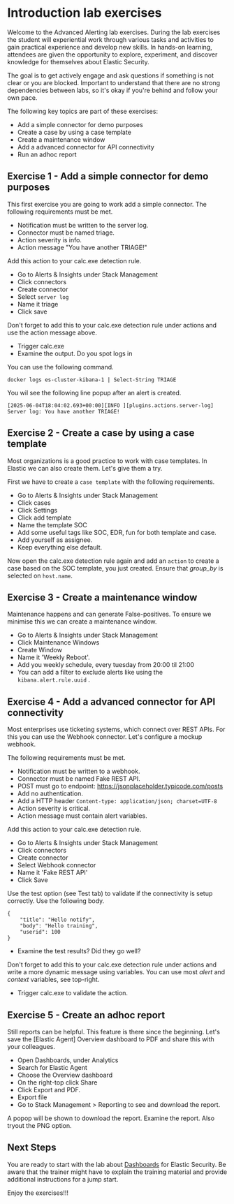 # Introduction lab exercises

Welcome to the Advanced Alerting lab exercises. During the lab exercises the student will experiential work through various tasks and activities to gain practical experience and develop new skills. In hands-on learning, attendees are given the opportunity to explore, experiment, and discover knowledge for themselves about Elastic Security.

The goal is to get actively engage and ask questions if something is not clear or you are blocked. Important to understand that there are no strong dependencies between labs, so it's okay if you're behind and follow your own pace.

The following key topics are part of these exercises:

- Add a simple connector for demo purposes
- Create a case by using a case template
- Create a maintenance window
- Add a advanced connector for API connectivity
- Run an adhoc report

## Exercise 1 - Add a simple connector for demo purposes

This first exercise you are going to work add a simple connector.  The following requirements must be met.

- Notification must be written to the server log.
- Connector must be named triage.
- Action severity is info.
- Action message "You have another TRIAGE!" 

Add this action to your calc.exe detection rule.

- Go to Alerts & Insights under Stack Management
- Click connectors
- Create connector
- Select `server log`
- Name it triage
- Click save

Don't forget to add this to your calc.exe detection rule under actions and use the action message above.
- Trigger calc.exe
- Examine the output. Do you spot logs in 

You can use the following command.

```
docker logs es-cluster-kibana-1 | Select-String TRIAGE
```

You wil see the following line popup after an alert is created.

```
[2025-06-04T18:04:02.693+00:00][INFO ][plugins.actions.server-log] Server log: You have another TRIAGE!
```

## Exercise 2 - Create a case by using a case template

Most organizations is a good practice to work with case templates. In Elastic we can also create them.  Let's give them a try.

First we have to create a `case template` with the following requirements.

- Go to Alerts & Insights under Stack Management
- Click cases
- Click Settings
- Click add template
- Name the template SOC
- Add some useful tags like SOC, EDR, fun for both template and case.
- Add yourself as assignee.
- Keep everything else default.

Now open the calc.exe detection rule again and add an `action` to create a case based on the SOC template, you just created. Ensure that *group_by* is selected on `host.name`.

## Exercise 3 - Create a maintenance window

Maintenance happens and can generate False-positives. To ensure we minimise this we can create a maintenance window.

- Go to Alerts & Insights under Stack Management
- Click Maintenance Windows
- Create Window
- Name it 'Weekly Reboot'.
- Add you weekly schedule, every tuesday from 20:00 til 21:00
- You can add a filter to exclude alerts like using the `kibana.alert.rule.uuid` .

## Exercise 4 - Add a advanced connector for API connectivity

Most enterprises use ticketing systems, which connect over REST APIs. For this you can use the Webhook connector. Let's configure a mockup webhook.

The following requirements must be met.

- Notification must be written to a webhook.
- Connector must be named Fake REST API.
- POST must go to endpoint: https://jsonplaceholder.typicode.com/posts
- Add no authentication.
- Add a HTTP header `Content-type: application/json; charset=UTF-8`
- Action severity is critical.
- Action message must contain alert variables.

Add this action to your calc.exe detection rule.

- Go to Alerts & Insights under Stack Management
- Click connectors
- Create connector
- Select Webhook connector
- Name it 'Fake REST API'
- Click Save

Use the test option (see Test tab) to validate if the connectivity is setup correctly.
Use the following body.

```
{
    "title": "Hello notify",
    "body": "Hello training",
    "userid": 100 
}
```

- Examine the test results? Did they go well?

Don't forget to add this to your calc.exe detection rule under actions and write a more dynamic message using  variables. You can use most *alert* and *context* variables, see top-right.

- Trigger calc.exe to validate the action.

## Exercise 5 - Create an adhoc report

Still reports can be helpful. This feature is there since the beginning. Let's save the [Elastic Agent] Overview dashboard to PDF and share this with your colleagues.

- Open Dashboards, under Analytics
- Search for Elastic Agent
- Choose the Overview dashboard
- On the right-top click Share
- Click Export and PDF.
- Export file
- Go to  Stack Management > Reporting to see and download the report.

A popop will be shown to download the report. Examine the report. Also tryout the PNG option.

## Next Steps

You are ready to start with the lab about [Dashboards](../07-Dashboards/README.md) for Elastic Security. Be aware that the trainer might have to explain the training material and provide additional instructions for a jump start.

Enjoy the exercises!!!